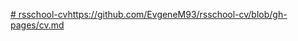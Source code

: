 [# rsschool-cv](https://github.com/EvgeneM93/rsschool-cv/blob/gh-pages/cv.md)https://github.com/EvgeneM93/rsschool-cv/blob/gh-pages/cv.md
